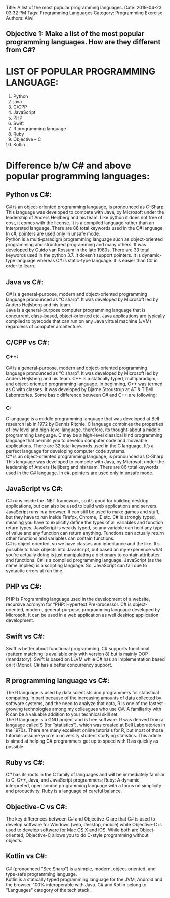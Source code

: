 Title: A list of the most popular programming languages.
Date: 2019-04-23 03:32 PM
Tags: Programming Languages
Category: Programming Exercise
Authors: Alwi

## Objective 1: Make a list of the most popular programming languages. How are they different from C#?

# LIST OF POPULAR PROGRAMMING LANGUAGE:

1.	Python 
2.	java
3.	C/CPP
4.	JavaScript
5.	PHP
6.	Swift
7.	R programming language
8.	Ruby 
9.	Objective – C
10.	Kotlin

# Difference b/w C# and above popular programming languages:

## Python vs C#:
C# is an object-oriented programming language, is pronounced as C-Sharp. This language was developed to compete with Java, by Microsoft under the leadership of Anders Heijlberg and his team. Like python it does not free of cost, it comes with the license. It is a compiled language rather than an interpreted language. There are 86 total keywords used in the C# language. In c#, pointers are used only in unsafe mode.   
Python is a multi-paradigm programming language such as object-oriented programming and structured programming and many others. It was developed by Guido van Rossum in the late 1980s. There are 33 total keywords used in the python 3.7. It doesn’t support pointers. It is dynamic-type language whereas C# is static-type language. It is easier than C# in order to learn.

## Java vs C#:
C# is a general-purpose, modern and object-oriented programming language pronounced as “C sharp”. It was developed by Microsoft led by Anders Hejlsberg and his team.   
Java is a general-purpose computer programming language that is concurrent, class-based, object-oriented etc. Java applications are typically compiled to bytecode that can run on any Java virtual machine (JVM) regardless of computer architecture.


## C/CPP vs C#:

### C++:
C# is a general-purpose, modern and object-oriented programming language pronounced as “C sharp”. It was developed by Microsoft led by Anders Hejlsberg and his team.
C++ is a statically typed, multiparadigm, and object-oriented programming language. In beginning, C++ was termed as C with classes. It was developed by Bjarne Stroustrup at AT & T Bell Laboratories. Some basic difference between C# and C++ are following:

### C:
C language is a middle programming language that was developed at Bell research lab in 1972 by Dennis Ritchie. C language combines the properties of low level and high-level language. therefore, its thought-about a middle programming Language. C may be a high-level classical kind programming language that permits you to develop computer code and moveable applications. There are 32 total keywords used in the C language. It’s a perfect language for developing computer code systems.    
C# is an object-oriented programming language, is pronounced as C-Sharp. This language was developed to compete with Java, by Microsoft under the leadership of Anders Heijlberg and his team. There are 86 total keywords used in the C# language. In c#, pointers are used only in unsafe mode.

## JavaScript vs C#:
C# runs inside the .NET framework, so it’s good for building desktop applications, but can also be used to build web applications and servers. JavaScript runs in a browser. It can still be used to make games and stuff, but they have to run inside Firefox, Chrome, IE etc. 
C# is strongly typed, meaning you have to explicitly define the types of all variables and function return types. JavaScript is weakly typed, so any variable can hold any type of value and any function can return anything. Functions can actually return other functions and variables can contain functions.   
C# is object oriented, so we have classes and inheritance and the like. It’s possible to hack objects into JavaScript, but based on my experience what you’re actually doing is just manipulating a dictionary to contain attributes and functions. 
C# is a compiled programming language. JavaScript (as the name implies) is a scripting language. So, JavaScript can fail due to syntactic errors at run time.

## PHP vs C#:
PHP is Programming language used in the development of a website, recursive acronym for “PHP: Hypertext Pre-processor. C# is object-oriented, modern, general-purpose, programming language developed by Microsoft. It can be used in a web application as well desktop application development.

## Swift vs C#:
Swift is better about functional programming. C# supports functional (pattern matching is available only with version 8) but is mainly OOP (mandatory). Swift is based on LLVM while C# has an implementation based on it (Mono). C# has a better concurrency support.

## R programming language vs C#:
The R language is used by data scientists and programmers for statistical computing. In part because of the increasing amounts of data collected by software systems, and the need to analyze that data, R is one of the fastest-growing technologies among my colleagues who use C#. A familiarity with R can be a valuable addition to your technical skill set.  
The R language is a GNU project and is free software. R was derived from a language called S (for “statistics”), which was created at Bell Laboratories in the 1970s. There are many excellent online tutorials for R, but most of those tutorials assume you’re a university student studying statistics. This article is aimed at helping C# programmers get up to speed with R as quickly as possible.

## Ruby vs C#:
C# has its roots in the C family of languages and will be immediately familiar to C, C++, Java, and JavaScript programmers; Ruby: A dynamic, interpreted, open source programming language with a focus on simplicity and productivity. Ruby is a language of careful balance.

## Objective-C vs C#:
The key differences between C# and Objective-C are that C# is used to develop software for Windows (web, desktop, mobile) while Objective-C is used to develop software for Mac OS X and iOS. While both are Object-oriented, Objective-C allows you to do C-style programming without objects.

## Kotlin vs C#:
C# (pronounced "See Sharp") is a simple, modern, object-oriented, and type-safe programming language.   
Kotlin is a statically typed programming language for the JVM, Android and the browser, 100% interoperable with Java. C# and Kotlin belong to "Languages" category of the tech stack.
